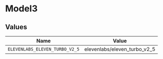 # Model3


## Values

| Name                           | Value                          |
| ------------------------------ | ------------------------------ |
| `ELEVENLABS_ELEVEN_TURBO_V2_5` | elevenlabs/eleven_turbo_v2_5   |